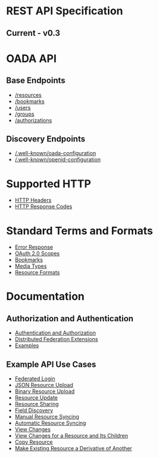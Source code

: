# REST API Specification

## Current - v0.3

# OADA API

## Base Endpoints

* [/resources](REST-API-Endpoints.md#resources)
* [/bookmarks](REST-API-Endpoints.md#bookmarks)
* [/users](REST-API-Endpoints.md#users)
* [/groups](REST-API-Endpoints.md#groups)
* [/authorizations](REST-API-Endpoints.md#authorizations)

## Discovery Endpoints

* [/.well-known/oada-configuration](REST-Discovery-Endpoints.md#well-knownoada-configuration)
* [/.well-known/openid-configuration](REST-Discovery-Endpoints.md#well-knownopenid-configuration)

# Supported HTTP

* [HTTP Headers](HTTP-Headers-for-REST-API.md)
* [HTTP Response Codes](HTTP-Status-Codes-for-REST-API.md)

# Standard Terms and Formats

* [Error Response](Standard-Error.md)
* [OAuth 2.0 Scopes](Standard-Scopes.md)
* [Bookmarks](Standard-Bookmarks.md)
* [Media Types](Standard-Media-Types.md)
* [Resource Formats](Standard-Resource-Formats.md)

# Documentation

## Authorization and Authentication

* [Authentication and
  Authorization](Authentication_and_Authorization.md#authentication-and-authorization)
* [Distributed Federation
  Extensions](Authentication_and_Authorization.md#distributed-federation-extensions)
* [Examples](Authentication_and_Authorization.md#examples)

## Example API Use Cases

* [Federated Login](REST-API-Examples.md#federated-login)
* [JSON Resource Upload](REST-API-Examples.md#json-resource-upload)
* [Binary Resource Upload](REST-API-Examples.md#binary-resource-upload)
* [Resource Update](REST-API-Examples.md#resource-update)
* [Resource Sharing](REST-API-Examples.md#resource-sharing)
* [Field Discovery](REST-API-Examples.md#field-discovery)
* [Manual Resource Syncing](REST-API-Examples.md#manual-resource-syncing)
* [Automatic Resource Syncing](REST-API-Examples.md#automatic-resource-syncing)
* [View Changes](REST-API-Examples.md#view-changes)
* [View Changes for a Resource and Its Children](REST-API-Examples.md#view-changes-for-a-resource-and-its-children)
* [Copy Resource](REST-API-Examples.md#copy-resource)
* [Make Existing Resource a Derivative of Another](REST-API-Examples.md#make-existing-resource-a-derivative-of-another)
